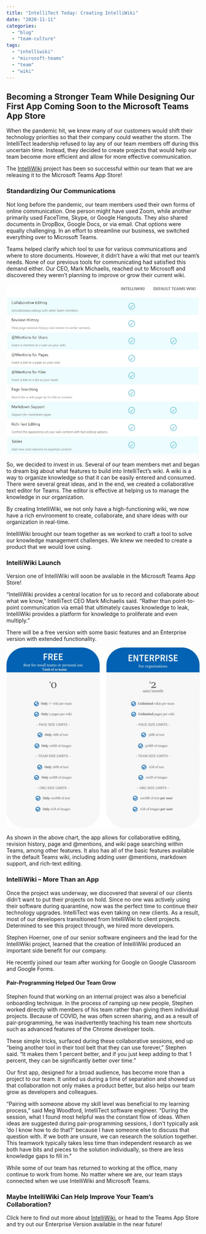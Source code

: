 ```yaml
---
title: "IntelliTect Today: Creating IntelliWiki"
date: "2020-11-11"
categories: 
  - "blog"
  - "team-culture"
tags: 
  - "intelliwiki"
  - "microsoft-teams"
  - "team"
  - "wiki"
---
```


## Becoming a Stronger Team While Designing Our First App Coming Soon to the Microsoft Teams App Store

When the pandemic hit, we knew many of our customers would shift their technology priorities so that their company could weather the storm. The IntelliTect leadership refused to lay any of our team members off during this uncertain time. Instead, they decided to create projects that would help our team become more efficient and allow for more effective communication.

The [IntelliWiki](/intelliwiki/) project has been so successful within our team that we are releasing it to the Microsoft Teams App Store!

### Standardizing Our Communications

Not long before the pandemic, our team members used their own forms of online communication. One person might have used Zoom, while another primarily used FaceTime, Skype, or Google Hangouts. They also shared documents in DropBox, Google Docs, or via email. Chat options were equally challenging. In an effort to streamline our business, we switched everything over to Microsoft Teams.

Teams helped clarify which tool to use for various communications and where to store documents. However, it didn’t have a wiki that met our team’s needs. None of our previous tools for communicating had satisfied this demand either. Our CEO, Mark Michaelis, reached out to Microsoft and discovered they weren’t planning to improve or grow their current wiki.

![Graphic outlining the IntelliWiki and Default Teams Wiki features](images/Intelliwiki-VS-Teams-Wiki-Features.jpg)

So, we decided to invest in us. Several of our team members met and began to dream big about what features to build into IntelliTect’s wiki. A wiki is a way to organize knowledge so that it can be easily entered and consumed. There were several great ideas, and in the end, we created a collaborative text editor for Teams. The editor is effective at helping us to manage the knowledge in our organization.

By creating IntelliWiki, we not only have a high-functioning wiki, we now have a rich environment to create, collaborate, and share ideas with our organization in real-time.

IntelliWiki brought our team together as we worked to craft a tool to solve our knowledge management challenges. We knew we needed to create a product that we would love using.

### IntelliWiki Launch

Version one of IntelliWiki will soon be available in the Microsoft Teams App Store!

“IntelliWiki provides a central location for us to record and collaborate about what we know,” IntelliTect CEO Mark Michaelis said. “Rather than point-to-point communication via email that ultimately causes knowledge to leak, IntelliWiki provides a platform for knowledge to proliferate and even multiply.”

There will be a free version with some basic features and an Enterprise version with extended functionality.

![Benefits of IntelliWiki a Microsoft Teams App designed by IntelliTect](images/IntelliWiki-Pricing-Graphic-Free-VS-Enterprise-1-1024x956.jpg)

As shown in the above chart, the app allows for collaborative editing, revision history, page and @mentions, and wiki page searching within Teams, among other features. It also has all of the basic features available in the default Teams wiki, including adding user @mentions, markdown support, and rich-text editing.

### IntelliWiki – More Than an App

Once the project was underway, we discovered that several of our clients didn’t want to put their projects on hold. Since no one was actively using their software during quarantine, now was the perfect time to continue their technology upgrades. IntelliTect was even taking on new clients. As a result, most of our developers transitioned from IntelliWiki to client projects. Determined to see this project through, we hired more developers.

Stephen Hoerner, one of our senior software engineers and the lead for the IntelliWiki project, learned that the creation of IntelliWiki produced an important side benefit for our company.

He recently joined our team after working for Google on Google Classroom and Google Forms.

#### Pair-Programming Helped Our Team Grow

Stephen found that working on an internal project was also a beneficial onboarding technique. In the process of ramping up new people, Stephen worked directly with members of his team rather than giving them individual projects. Because of COVID, he was often screen sharing, and as a result of pair-programming, he was inadvertently teaching his team new shortcuts such as advanced features of the Chrome developer tools.

These simple tricks, surfaced during these collaborative sessions, end up “being another tool in their tool belt that they can use forever,” Stephen said. “It makes them 1 percent better, and if you just keep adding to that 1 percent, they can be significantly better over time.”

Our first app, designed for a broad audience, has become more than a project to our team. It united us during a time of separation and showed us that collaboration not only makes a product better, but also helps our team grow as developers and colleagues.

“Pairing with someone above my skill level was beneficial to my learning process,” said Meg Woodford, IntelliTect software engineer. “During the session, what I found most helpful was the constant flow of ideas. When ideas are suggested during pair-programming sessions, I don’t typically ask ‘do I know how to do that?’ because I have someone else to discuss that question with. If we both are unsure, we can research the solution together. This teamwork typically takes less time than independent research as we both have bits and pieces to the solution individually, so there are less knowledge gaps to fill in.”

While some of our team has returned to working at the office, many continue to work from home. No matter where we are, our team stays connected when we use IntelliWiki and Microsoft Teams.

### Maybe IntelliWiki Can Help Improve Your Team’s Collaboration?

Click here to find out more about [IntelliWiki](/intelliwiki/), or head to the Teams App Store and try out our Enterprise Version available in the near future!
